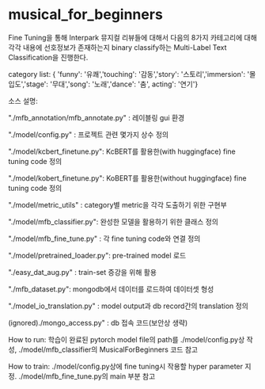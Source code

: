 # musical_for_beginners

Fine Tuning을 통해 Interpark 뮤지컬 리뷰들에 대해서 다음의 8가지 카테고리에 대해 각각 내용에 선호정보가 존재하는지 binary classify하는 Multi-Label Text Classification을 진행한다.

category list: { 'funny': '유쾌','touching': '감동','story': '스토리','immersion': '몰입도','stage': '무대','song': '노래','dance': '춤', acting': '연기'}

소스 설명: 

"./mfb_annotation/mfb_annotate.py" : 레이블링 gui 환경




"./model/config.py" : 프로젝트 관련 몇가지 상수 정의

"./model/kcbert_finetune.py": KcBERT를 활용한(with huggingface) fine tuning code 정의

"./model/kobert_finetune.py": KoBERT를 활용한(without huggingface) fine tuning code 정의

"./model/metric_utils" : category별 metric을 각각 도출하기 위한 구현부

"./model/mfb_classifier.py": 완성한 모델을 활용하기 위한 클래스 정의

"./model/mfb_fine_tune.py" : 각 fine tuning code와 연결 정의

"./model/pretrained_loader.py": pre-trained model 로드


"./easy_dat_aug.py" : train-set 증강을 위해 활용

"./mfb_dataset.py": mongodb에서 데이터를 로드하여 데이터셋 형성

"./model_io_translation.py" : model output과 db record간의 translation 정의

(ignored)./mongo_access.py" : db 접속 코드(보안상 생략)


How to run:
  학습이 완료된 pytorch model file의 path를 ./model/config.py상 작성,
  ./model/mfb_classifier의 MusicalForBeginners 코드 참고
  
How to train:
  ./model/config.py상에 fine tuning시 작용할 hyper parameter 지정.
  ./model/mfb_fine_tune.py의 main 부분 참고
